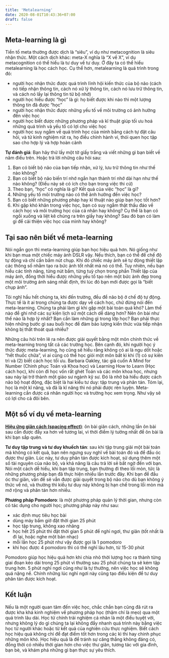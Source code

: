 ```yaml
---
title: 'Metalearning'
date: 2020-08-01T10:43:36+07:00
draft: false
---
```


## Meta-learning là gì

Tiền tố meta thường được dịch là “siêu”, ví dụ như metacognition là siêu nhận thức. Một cách dịch khác: meta-X nghĩa là “X về X”, ví dụ metacognition có thể hiểu là tư duy về tư duy. Ở đây ta có thể hiểu metalearning là học cách học. Cụ thể hơn, metalearning là quá trình trong đó:

- người học nhận thức được quá trình lĩnh hội kiến thức của bộ não (cách nó tiếp nhận thông tin, cách nó xử lý thông tin, cách nó lưu trữ thông tin, và cách nó lấy lại thông tin từ bộ nhớ)
- người học hiểu được “học” là gì: họ biết được khi nào thì một lượng thông tin đã được “học”
- người học nhận thức được những yếu tố về môi trường có ảnh hưởng đến việc học
- người học biết được những phương pháp và kĩ thuật giúp tối ưu hoá những quá trình và yếu tố có lợi cho việc học
- người học suy ngẫm về quá trình học của mình bằng cách tự đặt câu hỏi, và từ kinh nghiệm rút ra, họ điều chỉnh hành vi, thói quen học tập sao cho hợp lý và hợp hoàn cảnh

**Tự đánh giá**: Bạn hãy thử lấy một tờ giấy trắng và viết những gì bạn biết về năm điều trên. Hoặc trả lời những câu hỏi sau:

1. Bạn có biết bộ não của bạn tiếp nhận, xử lý, lưu trữ thông tin như thế nào không?
2. Bạn có biết bộ não biến trí nhớ ngắn hạn thành trí nhớ dài hạn như thế nào không? (Điều này sẽ có ích cho bạn trong việc thi cử)
3. Theo bạn, “học” có nghĩa là gì? Kết quả của việc “học” là gì?
4. Những yếu tố môi trường nào có thể ảnh hưởng đến việc học?
5. Bạn có biết những phương pháp hay kĩ thuật nào giúp bạn học tốt hơn?
6. Khi gặp khó khăn trong việc học, bạn có suy ngẫm thật thấu đáo về cách học và môi trường học của cá nhân hay không? Cụ thể là bạn có ngồi xuống và liệt kê chúng ra trên giấy hay không? Sau đó bạn có làm gì để cải thiện việc học của mình hay không?

## Tại sao nên biết về meta-learning

Nói ngắn gọn thì meta-learning giúp bạn học hiệu quả hơn. Nó giống như khi bạn mua một chiếc máy ảnh DSLR vậy. Nếu thích, bạn có thể để chế độ tự động và chỉ cấn bấm nút chụp. Khi đó chiếc máy ảnh sẽ tự động thiết lập các thông số nhằm tạo ra bức ảnh tốt nhất mà nó có thể. Tuy nhiên, nếu bạn hiểu các tính năng, từng nút bấm, từng tuỳ chọn trong phần Thiết lập của máy ảnh, đồng thời hiểu được những yếu tố tạo nên một bức ảnh đẹp trong một môi trường ánh sáng nhất định, thì lúc đó bạn mới được gọi là “biết chụp ảnh”.

Tôi nghĩ hầu hết chúng ta, khi đến trường, đều để não bộ ở chế độ tự động. Thực tế là ít ai trong chúng ta được dạy về cách học, chứ đừng nói đến meta-learning. Chúng ta phải làm gì khi gặp một bài toán quá khó? Làm thế nào để ghi nhớ các sự kiện lịch sử một cách dễ dàng hơn? Nên ôn bài như thế nào là hợp lý nhất? Bạn cần làm những gì trong lớp học? Bạn phải thực hiện những bước gì sau buổi học để đảm bảo lượng kiến thức vừa tiếp nhận không bị thất thoát quá nhiều?

Những câu hỏi trên lẽ ra nên được giải quyết bằng một môn chính thức về meta-learning trong tất cả các trường học. Bên cạnh đó, khi người học ý thức được meta-learning, họ cũng sẽ hiểu rằng không có ai là ngu dốt hoặc “hết thuốc chữa”, vì ai cũng có thể học giỏi một môn bất kì khi (1) có sự kiên trì và (2) biết cách học tối ưu. Barbara Oakley, tác giả cuốn A Mind for Number (Chinh phục Toán và Khoa học) và Learning How to Learn (Học cách học), khi còn đi học vốn rất ghét Toán và các môn khoa học, nhưng sau này lại trở thành một giáo sư ngành kỹ sư. Đó là nhờ bà hiểu được cách não bộ hoạt động, đặc biệt là hai kiểu tư duy: tập trung và phân tán. Tóm lại, học là một kĩ năng, và đã là kĩ năng thì nó phải được rèn luyện. Meta-learning cần được cá nhân người học và trường học xem trọng. Như vậy sẽ có lợi cho cả đôi bên.

## Một số ví dụ về meta-learning

[**Hiệu ứng giãn cách (spacing effect)**](https://dqnotes.com/hoc/srs/): ôn bài giãn cách, những lần ôn bài sau cần được đẩy xa hơn về tương lai, vì thời điểm lý tưởng nhất để ôn bài là khi bạn sắp quên.

**Tư duy tập trung và tư duy khuếch tán**: sau khi tập trung giải một bài toán mà không có kết quả, bạn nên ngưng suy nghĩ về bài toán đó và để đầu óc được thư giãn. Lúc này, tư duy phân tán được kích hoạt, sử dụng thêm một số tài nguyên của não bộ, và khả năng là câu trả lời sẽ bất ngờ đến với bạn. Nói một cách dễ hiểu, khi bạn tập trung, bạn thường đi theo lối mòn, tức là những phương pháp bạn đã thực hiện nhiều lần trước đây. Khi bạn để đầu óc thư giãn, vấn đề sẽ vẫn được giải quyết trong bộ não cho dù bạn không ý thức về nó, và thường thì kiểu tư duy này không bị hạn chế trong lối mòn mà mở rộng và phân tán hơn nhiều.

**Phương pháp Pomodoro**: là một phương pháp quản lý thời gian, nhưng còn có tác dụng cho người học; phương pháp này như sau:

- xác định mục tiêu học bài
- dùng máy bấm giờ đặt thời gian 25 phút
- học tập trung, không xao nhãng
- học hết 25 phút thì đặt thời gian 5 phút để nghỉ ngơi, thư giãn (tốt nhất là đi lại, hoặc nghe một bản nhạc)
- mỗi lần học 25 phút như vậy được gọi là 1 pomodoro
- khi học được 4 pomodoro thì có thể nghỉ lâu hơn, từ 15-30 phút

Pomodoro giúp học hiệu quả hơn khi chia nhỏ thời lượng học ra thành từng giai đoạn kéo dài trong 25 phút vì thường sau 25 phút chúng ta sẽ kém tập trung hơn. 5 phút nghỉ ngơi cũng như là tự thưởng, nên việc học sẽ không quá nặng nề. Chính những lúc nghỉ ngơi này cũng tạo điều kiện để tư duy phân tán được kích hoạt.

## Kết luận

Nếu là một người quan tâm đến việc học, chắc chắn bạn cũng đã rút ra được kha khá kinh nghiệm về phương pháp học (thậm chí là mẹo) qua một quá trình lâu dài. Học từ chính trải nghiệm cá nhân là một điều tuyệt vời, nhưng không lý do gì chúng ta lại không đẩy nhanh quá trình này bằng việc học từ người khác hoặc từ kết quả của nghiên cứu thực nghiệm. Biết cách học hiệu quả không chỉ để đạt điểm tốt hơn trong các kì thi hay chinh phục những môn khó. Học hiệu quả là để tránh sự căng thẳng không đáng có, đồng thời có nhiều thời gian hơn cho việc thư giãn, tương tác với gia đình, bạn bè, và khám phá những gì bạn thực sự yêu thích.
